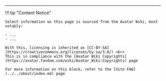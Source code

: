 
---

!!! tip "Content Notice"

    Select information on this page is sourced from the Avatar Wiki, most notably:

    - ...
    - ...

    With this, licensing is inherited as [CC-BY-SA](https://creativecommons.org/licenses/by-sa/3.0/) <br>
    This is in compliance with the [Avatar Wiki Copyrights](https://avatar.fandom.com/wiki/Avatar_Wiki:Copyrights) page

    For more information on this block, refer to the [Site FAQ](../../about/index.md) page